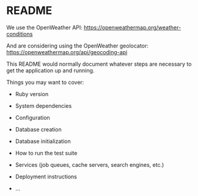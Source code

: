 # README


We use the OpenWeather API:
https://openweathermap.org/weather-conditions

And are considering using the OpenWeather geolocator:
https://openweathermap.org/api/geocoding-api



This README would normally document whatever steps are necessary to get the
application up and running.

Things you may want to cover:

* Ruby version

* System dependencies

* Configuration

* Database creation

* Database initialization

* How to run the test suite

* Services (job queues, cache servers, search engines, etc.)

* Deployment instructions

* ...

